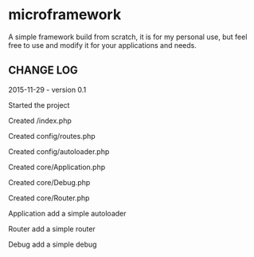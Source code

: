 # microframework

A simple framework build from scratch, it is for my personal use, but feel free to use and modify it for your applications and needs.

CHANGE LOG
-------------------------------------
2015-11-29 - version 0.1

Started the project

Created /index.php

Created config/routes.php

Created config/autoloader.php

Created core/Application.php

Created core/Debug.php

Created core/Router.php


Application add a simple autoloader

Router add a simple router

Debug add a simple debug

